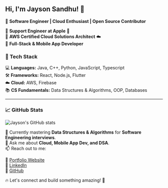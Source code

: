 ## Hi, I'm Jayson Sandhu! 👋  
🚀 **Software Engineer | Cloud Enthusiast | Open Source Contributor**  

🔹 **Support Engineer at Apple** 🍏  
🔹 **AWS Certified Cloud Solutions Architect** ☁️  
🔹 **Full-Stack & Mobile App Developer**  

### 🚀 Tech Stack  
💻 **Languages:** Java, C++, Python, JavaScript, Typescript  
🛠 **Frameworks:** React, Node.js, Flutter  
☁️ **Cloud:** AWS, Firebase  
📚 **CS Fundamentals:** Data Structures & Algorithms, OOP, Databases  

---

### 📈 GitHub Stats  
![Jayson's GitHub stats](https://github-readme-stats.vercel.app/api?username=jayson-s&show_icons=true&theme=dark&count_private=true)  

🌱 Currently mastering **Data Structures & Algorithms** for **Software Engineering interviews**.  
💬 Ask me about **Cloud, Mobile App Dev, and DSA**.  
📫 Reach out to me:  

🔗 [Portfolio Website](https://www.jaysonsandhu.com)  
🔗 [LinkedIn](https://www.linkedin.com/in/jayson-sandhu)  
🔗 [GitHub](https://github.com/jayson-s)  

🔥 Let's connect and build something amazing! 🚀
